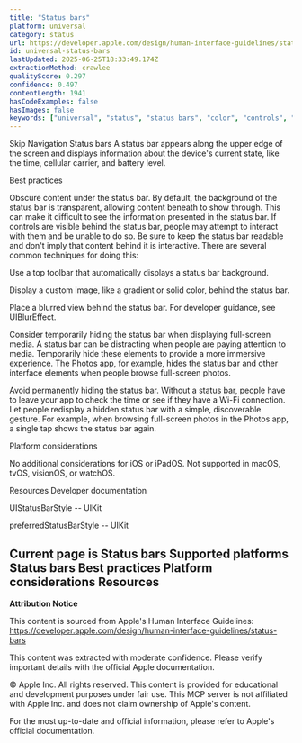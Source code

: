 ```yaml
---
title: "Status bars"
platform: universal
category: status
url: https://developer.apple.com/design/human-interface-guidelines/status-bars
id: universal-status-bars
lastUpdated: 2025-06-25T18:33:49.174Z
extractionMethod: crawlee
qualityScore: 0.297
confidence: 0.497
contentLength: 1941
hasCodeExamples: false
hasImages: false
keywords: ["universal", "status", "status bars", "color", "controls", "interface", "navigation", "ios", "ipad", "macos"]
---
```

Skip Navigation
Status bars
A status bar appears along the upper edge of the screen and displays information about the device's current state, like the time, cellular carrier, and battery level.

Best practices

Obscure content under the status bar. By default, the background of the status bar is transparent, allowing content beneath to show through. This can make it difficult to see the information presented in the status bar. If controls are visible behind the status bar, people may attempt to interact with them and be unable to do so. Be sure to keep the status bar readable and don't imply that content behind it is interactive. There are several common techniques for doing this:

Use a top toolbar that automatically displays a status bar background.

Display a custom image, like a gradient or solid color, behind the status bar.

Place a blurred view behind the status bar. For developer guidance, see UIBlurEffect.

Consider temporarily hiding the status bar when displaying full-screen media. A status bar can be distracting when people are paying attention to media. Temporarily hide these elements to provide a more immersive experience. The Photos app, for example, hides the status bar and other interface elements when people browse full-screen photos.

Avoid permanently hiding the status bar. Without a status bar, people have to leave your app to check the time or see if they have a Wi-Fi connection. Let people redisplay a hidden status bar with a simple, discoverable gesture. For example, when browsing full-screen photos in the Photos app, a single tap shows the status bar again.

Platform considerations

No additional considerations for iOS or iPadOS. Not supported in macOS, tvOS, visionOS, or watchOS.

Resources
Developer documentation

UIStatusBarStyle -- UIKit

preferredStatusBarStyle -- UIKit

Current page is Status bars
Supported platforms
Status bars
Best practices
Platform considerations
Resources
---

**Attribution Notice**

This content is sourced from Apple's Human Interface Guidelines: https://developer.apple.com/design/human-interface-guidelines/status-bars

This content was extracted with moderate confidence. Please verify important details with the official Apple documentation.

© Apple Inc. All rights reserved. This content is provided for educational and development purposes under fair use. This MCP server is not affiliated with Apple Inc. and does not claim ownership of Apple's content.

For the most up-to-date and official information, please refer to Apple's official documentation.
